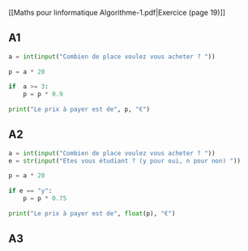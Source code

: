 [[Maths pour linformatique Algorithme-1.pdf|Exercice (page 19)]]

## A1
```python
a = int(input("Combien de place voulez vous acheter ? "))  
  
p = a * 20  
  
if  a >= 3:  
    p = p * 0.9  
  
print("Le prix à payer est de", p, "€")
```

## A2

```python
a = int(input("Combien de place voulez vous acheter ? "))  
e = str(input("Etes vous étudiant ? (y pour oui, n pour non) "))  
  
p = a * 20  
  
if e == "y":  
    p = p * 0.75  
  
print("Le prix à payer est de", float(p), "€")
```

## A3

